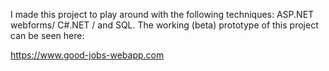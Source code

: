 I made this project to play around with the following techniques: ASP.NET webforms/ C#.NET / and SQL.
The working (beta) prototype of this project can be seen here:

https://www.good-jobs-webapp.com
